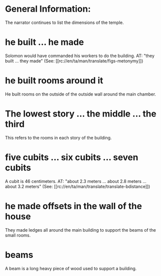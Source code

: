 # General Information:

The narrator continues to list the dimensions of the temple.

# he built ... he made

Solomon would have commanded his workers to do the building. AT: "they built ... they made" (See: [[rc://en/ta/man/translate/figs-metonymy]])

# he built rooms around it

He built rooms on the outside of the outside wall around the main chamber.

# The lowest story ... the middle ... the third

This refers to the rooms in each story of the building.

# five cubits ... six cubits ... seven cubits

A cubit is 46 centimeters. AT: "about 2.3 meters ... about 2.8 meters ... about 3.2 meters" (See: [[rc://en/ta/man/translate/translate-bdistance]])

# he made offsets in the wall of the house

They made ledges all around the main building to support the beams of the small rooms.

# beams

A beam is a long heavy piece of wood used to support a building.